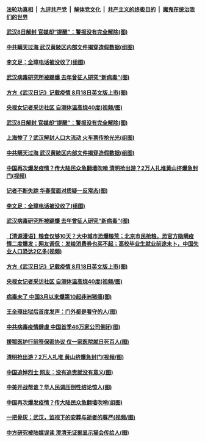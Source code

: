 

####  [法轮功真相](../../../../basic/blob/master/README.md?t=04072230) &nbsp;|&nbsp; [九评共产党](../../../../9ping.md/blob/master/README.md?t=04072230) &nbsp;|&nbsp; [解体党文化](../../../../jtdwh.md/blob/master/README.md?t=04072230)  &nbsp;|&nbsp; [共产主义的终极目的](../../../../gczydzjmd.md/blob/master/README.md?t=04072230) &nbsp;|&nbsp; [魔鬼在统治我们的世界](../../../../mgztzwmdsj.md/blob/master/README.md?t=04072230) 

#### [武汉8日解封 官媒却“提醒”：警报没有完全解除(图)](../pages/p1/928954.md?t=04072230) 

#### [中共瞒天过海 武汉黄陂区内部文件揭穿造假数据(组图)](../pages/p1/928945.md?t=04072230) 

#### [李文足：全璋电话被没收了(组图)](../pages/p1/928879.md?t=04072230) 

#### [武汉病毒研究所被踢爆 去年曾征人研究“新病毒”(图)](../pages/p1/928865.md?t=04072230) 

#### [方方《武汉日记》记载疫情 8月18日英文版上市(图)](../pages/p1/928848.md?t=04072230) 

#### [央视女记者采访社区 自测体温高烧40度(视频/图)](../pages/p1/928842.md?t=04072230) 

#### [武汉8日解封 官媒却“提醒”：警报没有完全解除(图)](../pages/p1/928954.md?t=04072230) 

#### [上海惨了？武汉解封人口大流动 火车票传抢光光(组图)](../pages/p1/928952.md?t=04072230) 

#### [中共瞒天过海 武汉黄陂区内部文件揭穿造假数据(组图)](../pages/p1/928945.md?t=04072230) 

#### [中国再次爆发疫情？传大陆民众急翻墙吹哨 清明抢出游？2万人扎堆黄山挤爆急封门(视频)](../pages/p1/928889.md?t=04072230) 

#### [记者不断失踪 华春莹面对质疑一反常态(图)](../pages/p1/928872.md?t=04072230) 

#### [李文足：全璋电话被没收了(组图)](../pages/p1/928879.md?t=04072230) 

#### [武汉病毒研究所被踢爆 去年曾征人研究“新病毒”(图)](../pages/p1/928865.md?t=04072230) 

#### [【清源漫语】粮食仅够10天？大中城市恐爆粮荒；北京市民抢粮，恐官方隐瞒疫情二度爆发；网友调侃：发给消费券也买不起；高校毕业生就业前途未卜，中国失业人口恐达2亿多(视频)](../pages/p1/928846.md?t=04072230) 

#### [方方《武汉日记》记载疫情 8月18日英文版上市(图)](../pages/p1/928848.md?t=04072230) 

#### [央视女记者采访社区 自测体温高烧40度(视频/图)](../pages/p1/928842.md?t=04072230) 

#### [病毒未了 中国3月以来爆第10起非洲猪瘟(图)](../pages/p1/928837.md?t=04072230) 

#### [王全璋出狱后首度发声：门外都是看守的人(图)](../pages/p1/928812.md?t=04072230) 

#### [中共病毒疫情肆虐 中国首季46万家公司倒闭(图)](../pages/p1/928813.md?t=04072230) 

#### [援鄂医护行前签保密协议 仅一家医院就日死百人(图)](../pages/p1/928738.md?t=04072230) 

#### [清明抢出游？2万人扎堆 黄山挤爆急封门(视频/图)](../pages/p1/928747.md?t=04072230) 

#### [中国追悼烈士 网友：没有追责就没有意义(图)](../pages/p1/928744.md?t=04072230) 

#### [中美开战帮谁？华人民调压倒性结论惊人(图)](../pages/p1/928743.md?t=04072230) 

#### [中国再次爆发疫情？传大陆民众急翻墙吹哨(组图)](../pages/p1/928739.md?t=04072230) 

#### [一把骨灰：武汉，监视下的安葬与逝者的尊严(视频/图)](../pages/p1/928662.md?t=04072230) 

#### [中方研究被陆媒误读 澄清无证据显示猫会传给人(图)](../pages/p1/928737.md?t=04072230) 

